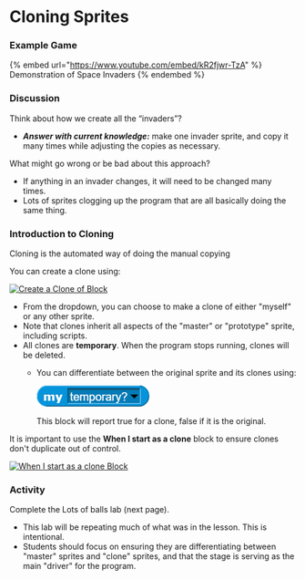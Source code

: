 # Cloning Sprites

### Example Game

{% embed url="https://www.youtube.com/embed/kR2fjwr-TzA" %}
Demonstration of Space Invaders
{% endembed %}

### **Discussion**

Think about how we create all the “invaders”?

* _**Answer with current knowledge:**_ make one invader sprite, and copy it many times while adjusting the copies as necessary.

What might go wrong or be bad about this approach?

* If anything in an invader changes, it will need to be changed many times.
* Lots of sprites clogging up the program that are all basically doing the same thing.

### **Introduction to Cloning**

Cloning is the automated way of doing the manual copying

You can create a clone using:

[![Create a Clone of Block](https://github.com/TEALSK12/introduction-to-computer-science/raw/master/images/create\_a\_clone\_of.png)](https://github.com/TEALSK12/introduction-to-computer-science/blob/master/images/create\_a\_clone\_of.png)

* From the dropdown, you can choose to make a clone of either "myself" or any other sprite.
* Note that clones inherit all aspects of the "master" or "prototype" sprite, including scripts.
* All clones are **temporary**. When the program stops running, clones will be deleted.
  *   You can differentiate between the original sprite and its clones using:

      ![](<../.gitbook/assets/my temporary.png>)

      This block will report true for a clone, false if it is the original.

It is important to use the **When I start as a clone** block to ensure clones don't duplicate out of control.

[![When I start as a clone Block](https://github.com/TEALSK12/introduction-to-computer-science/raw/master/images/when\_i\_start\_as\_a\_clone.png)](https://github.com/TEALSK12/introduction-to-computer-science/blob/master/images/when\_i\_start\_as\_a\_clone.png)

### Activity

Complete the Lots of balls lab (next page).

* This lab will be repeating much of what was in the lesson. This is intentional.
* Students should focus on ensuring they are differentiating between "master" sprites and "clone" sprites, and that the stage is serving as the main "driver" for the program.

